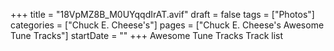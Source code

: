 +++
title = "18VpMZ8B_M0UYqqdIrAT.avif"
draft = false
tags = ["Photos"]
categories = ["Chuck E. Cheese's"]
pages = ["Chuck E. Cheese's Awesome Tune Tracks"]
startDate = ""
+++
Awesome Tune Tracks Track list
